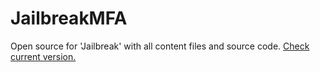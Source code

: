 # JailbreakMFA
Open source for 'Jailbreak' with all content files and source code.
[Check current version.](https://pastebin.com/raw/rZhXXiMz)
